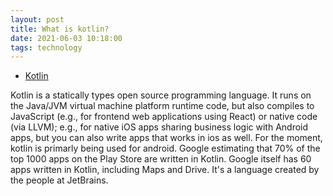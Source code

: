 ```yaml
---
layout: post
title: What is kotlin?
date: 2021-06-03 10:18:00
tags: technology
---
```


- [Kotlin](https://en.wikipedia.org/wiki/Kotlin_(programming_language))

Kotlin is a statically types open source programming language. It runs on the Java/JVM virtual machine platform runtime code, but also compiles to JavaScript (e.g., for frontend web applications using React) or native code (via LLVM); e.g., for native iOS apps sharing business logic with Android apps, but you can also write apps that works in ios as well. For the moment, kotlin is primarly being used for android. Google estimating that 70% of the top 1000 apps on the Play Store are written in Kotlin. Google itself has 60 apps written in Kotlin, including Maps and Drive. It's a language created by the people at JetBrains. 